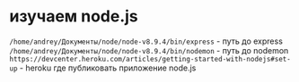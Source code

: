 # изучаем node.js

`/home/andrey/Документы/node/node-v8.9.4/bin/express` - путь до express
`/home/andrey/Документы/node/node-v8.9.4/bin/nodemon` - путь до nodemon
`https://devcenter.heroku.com/articles/getting-started-with-nodejs#set-up` -  heroku где публиковать приложение node.js